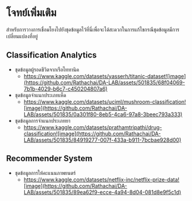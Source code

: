 # โจทย์เพิ่มเติม

สำหรับการวางการเชื่อมโยงไปยังชุดข้อมูลไว้ที่นี่เพื่อจะได้สะดวกในการแก้ไขกรณีชุดข้อมูลมีการเปลี่ยนแปลงที่อยู่

## Classification Analytics

* ชุดข้อมูลผู้รอดชีวิตจากเรือไททานิค
  * https://www.kaggle.com/datasets/yasserh/titanic-dataset![image](https://github.com/Rathachai/DA-LAB/assets/501835/68f04069-7b1b-4029-b6c7-c450204807a6)
* ชุดข้อมูลจำแนกประเภทเห็ด
  * https://www.kaggle.com/datasets/uciml/mushroom-classification![image](https://github.com/Rathachai/DA-LAB/assets/501835/0a301f80-8eb5-4ca6-97a8-3beec793a333)
* ชุดข้อมูลการจำแนกประเภทยา
  * https://www.kaggle.com/datasets/prathamtripathi/drug-classification![image](https://github.com/Rathachai/DA-LAB/assets/501835/84919277-007f-433a-b911-7bcbae928d00)



## Recommender System

* ชุดข้อมูลการให้คะแนนภาพยนตร์
  * https://www.kaggle.com/datasets/netflix-inc/netflix-prize-data![image](https://github.com/Rathachai/DA-LAB/assets/501835/89ea62f9-ecce-4a94-8d04-081d8e9f5c1d)
 
